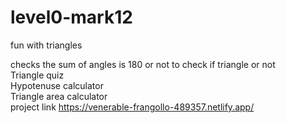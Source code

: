 # level0-mark12
 fun with triangles

checks the sum of angles is 180 or not to check if triangle or not <br>
Triangle quiz <br>
Hypotenuse calculator <br>
Triangle area calculator <br>
project link https://venerable-frangollo-489357.netlify.app/

